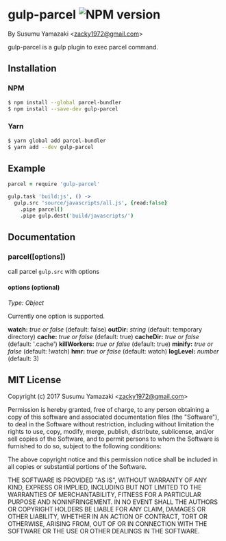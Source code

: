 gulp-parcel ![NPM version](https://img.shields.io/npm/v/gulp-parcel.svg?style=flat)
====================================================================================================================================================

By Susumu Yamazaki &lt;zacky1972@gmail.com&gt; 

gulp-parcel is a gulp plugin to exec parcel command.


Installation
--------------
### NPM
```bash
$ npm install --global parcel-bundler
$ npm install --save-dev gulp-parcel
```
### Yarn
```bash
$ yarn global add parcel-bundler
$ yarn add --dev gulp-parcel
```

Example
-------
```coffee
parcel = require 'gulp-parcel'

gulp.task 'build:js', () ->
  gulp.src 'source/javascripts/all.js', {read:false}
    .pipe parcel()
    .pipe gulp.dest('build/javascripts/')
```

Documentation
-------
### parcel([options])

call parcel `gulp.src` with options 

#### options (optional)

*Type: Object*

Currently one option is supported.

**watch:** *true or false* (default: false)
**outDir:** *string* (default: temporary directory)
**cache:** *true or false* (default: true)
**cacheDir:** *true or false* (default: '.cache')
**killWorkers:** *true or false* (default: true)
**minify:** *true or false* (default: !watch)
**hmr:** *true or false* (default: watch)
**logLevel:** *number* (default: 3)

MIT License
----------------------------
Copyright (c) 2017 Susumu Yamazaki &lt;zacky1972@gmail.com&gt;

Permission is hereby granted, free of charge, to any person obtaining a copy
of this software and associated documentation files (the &quot;Software&quot;), to deal
in the Software without restriction, including without limitation the rights
to use, copy, modify, merge, publish, distribute, sublicense, and/or sell
copies of the Software, and to permit persons to whom the Software is
furnished to do so, subject to the following conditions:

The above copyright notice and this permission notice shall be included in
all copies or substantial portions of the Software.

THE SOFTWARE IS PROVIDED &quot;AS IS&quot;, WITHOUT WARRANTY OF ANY KIND, EXPRESS OR
IMPLIED, INCLUDING BUT NOT LIMITED TO THE WARRANTIES OF MERCHANTABILITY,
FITNESS FOR A PARTICULAR PURPOSE AND NONINFRINGEMENT. IN NO EVENT SHALL THE
AUTHORS OR COPYRIGHT HOLDERS BE LIABLE FOR ANY CLAIM, DAMAGES OR OTHER
LIABILITY, WHETHER IN AN ACTION OF CONTRACT, TORT OR OTHERWISE, ARISING FROM,
OUT OF OR IN CONNECTION WITH THE SOFTWARE OR THE USE OR OTHER DEALINGS IN
THE SOFTWARE.

